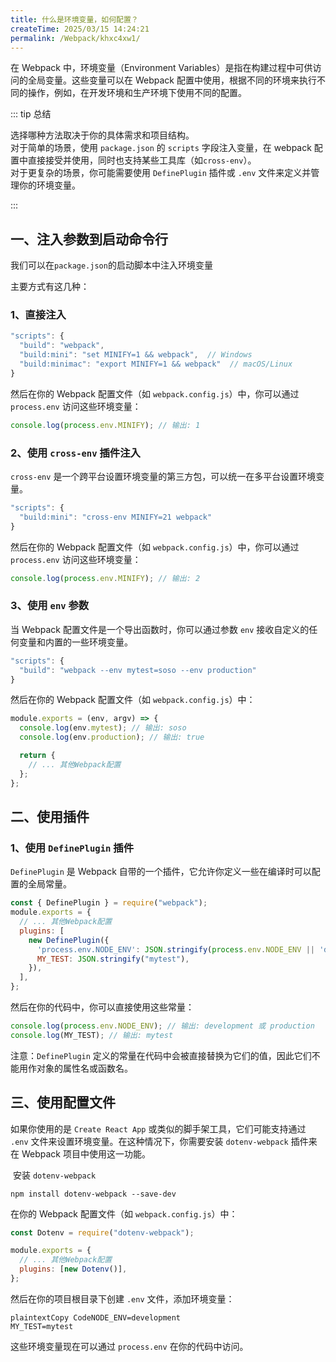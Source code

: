 ```yaml
---
title: 什么是环境变量，如何配置？
createTime: 2025/03/15 14:24:21
permalink: /Webpack/khxc4xw1/
---
```


在 Webpack 中，环境变量（Environment Variables）是指在构建过程中可供访问的全局变量。这些变量可以在 Webpack 配置中使用，根据不同的环境来执行不同的操作，例如，在开发环境和生产环境下使用不同的配置。

::: tip 总结

选择哪种方法取决于你的具体需求和项目结构。  
对于简单的场景，使用 `package.json` 的 `scripts` 字段注入变量，在 webpack 配置中直接接受并使用，同时也支持某些工具库（如`cross-env`）。  
对于更复杂的场景，你可能需要使用 `DefinePlugin` 插件或 `.env` 文件来定义并管理你的环境变量。

:::

## 一、注入参数到启动命令行

我们可以在`package.json`的启动脚本中注入环境变量

主要方式有这几种：

### 1、直接注入

```js
"scripts": {
  "build": "webpack",
  "build:mini": "set MINIFY=1 && webpack",  // Windows
  "build:minimac": "export MINIFY=1 && webpack"  // macOS/Linux
}
```

然后在你的 Webpack 配置文件（如 `webpack.config.js`）中，你可以通过 `process.env` 访问这些环境变量：

```js
console.log(process.env.MINIFY); // 输出: 1
```

### 2、使用 `cross-env` 插件注入

`cross-env` 是一个跨平台设置环境变量的第三方包，可以统一在多平台设置环境变量。

```js
"scripts": {
  "build:mini": "cross-env MINIFY=21 webpack"
}
```

然后在你的 Webpack 配置文件（如 `webpack.config.js`）中，你可以通过 `process.env` 访问这些环境变量：

```js
console.log(process.env.MINIFY); // 输出: 2
```

### 3、使用 `env` 参数

当 Webpack 配置文件是一个导出函数时，你可以通过参数 `env` 接收自定义的任何变量和内置的一些环境变量。

```js
"scripts": {
  "build": "webpack --env mytest=soso --env production"
}
```

然后在你的 Webpack 配置文件（如 `webpack.config.js`）中：

```js
module.exports = (env, argv) => {
  console.log(env.mytest); // 输出: soso
  console.log(env.production); // 输出: true

  return {
    // ... 其他Webpack配置
  };
};
```

## 二、使用插件

### 1、使用 `DefinePlugin` 插件

`DefinePlugin` 是 Webpack 自带的一个插件，它允许你定义一些在编译时可以配置的全局常量。

```js
const { DefinePlugin } = require("webpack");
module.exports = {
  // ... 其他Webpack配置
  plugins: [
    new DefinePlugin({
      'process.env.NODE_ENV': JSON.stringify(process.env.NODE_ENV || 'development'),
      MY_TEST: JSON.stringify("mytest"),
    }),
  ],
};
```

然后在你的代码中，你可以直接使用这些常量：

```js
console.log(process.env.NODE_ENV); // 输出: development 或 production
console.log(MY_TEST); // 输出: mytest
```

注意：`DefinePlugin` 定义的常量在代码中会被直接替换为它们的值，因此它们不能用作对象的属性名或函数名。

## 三、使用配置文件

如果你使用的是 `Create React App` 或类似的脚手架工具，它们可能支持通过 `.env` 文件来设置环境变量。在这种情况下，你需要安装 `dotenv-webpack` 插件来在 Webpack 项目中使用这一功能。

‌ 安装 `dotenv-webpack`

```
npm install dotenv-webpack --save-dev
```

在你的 Webpack 配置文件（如 `webpack.config.js`）中：

```js
const Dotenv = require("dotenv-webpack");

module.exports = {
  // ... 其他Webpack配置
  plugins: [new Dotenv()],
};
```

然后在你的项目根目录下创建 `.env` 文件，添加环境变量：

```
plaintextCopy CodeNODE_ENV=development
MY_TEST=mytest
```

这些环境变量现在可以通过 `process.env` 在你的代码中访问。
